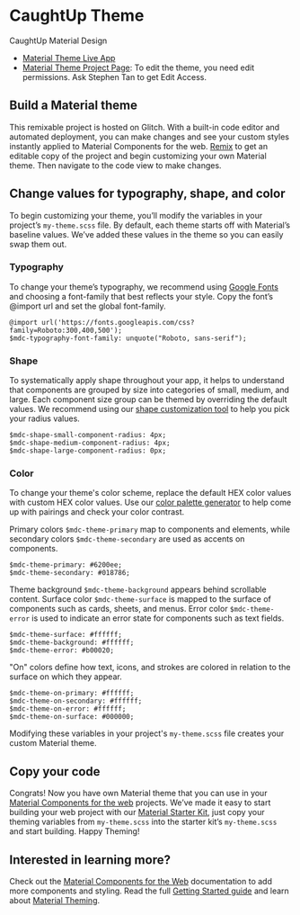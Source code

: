 # CaughtUp Theme

CaughtUp Material Design

- [Material Theme Live App](https://caughtup.glitch.me/)
- [Material Theme Project Page](https://glitch.com/~caughtup): To edit the theme, you need edit permissions. Ask Stephen Tan to get Edit Access.

## Build a Material theme

This remixable project is hosted on Glitch. With a built-in code editor and automated deployment, you can make changes and see your custom styles instantly applied to Material Components for the web. [Remix](https://glitch.com/edit/#!/remix/material-theme-builder) to get an editable copy of the project and begin customizing your own Material theme. Then navigate to the code view to make changes.


## Change values for typography, shape, and color
To begin customizing your theme, you’ll modify the variables in your project’s ```my-theme.scss``` file. By default, each theme starts off with Material’s baseline values. We’ve added these values in the theme so you can easily swap them out.

### Typography
To change your theme’s typography, we recommend using <a href="https://fonts.google.com/" target="_blank">Google Fonts</a> and choosing a font-family that best reflects your style. Copy the font’s @import url and set the global font-family.

```
@import url('https://fonts.googleapis.com/css?family=Roboto:300,400,500');
$mdc-typography-font-family: unquote("Roboto, sans-serif");
```

### Shape
To systematically apply shape throughout your app, it helps to understand that components are grouped by size into categories of small, medium, and large. Each component size group can be themed by overriding the default values. We recommend using our <a href="https://material.io/design/shape/about-shape.html#shape-customization-tool" target="_blank">shape customization tool</a> to help you pick your radius values.

```
$mdc-shape-small-component-radius: 4px;
$mdc-shape-medium-component-radius: 4px;
$mdc-shape-large-component-radius: 0px;
```

### Color
To change your theme's color scheme, replace the default HEX color values with custom HEX color values. Use our <a href="https://material.io/design/color/the-color-system.html#tools-for-picking-colors" target="_blank">color palette generator</a>  to help come up with pairings and check your color contrast.

Primary colors ```$mdc-theme-primary``` map to components and elements, while secondary colors  ```$mdc-theme-secondary``` are used as accents on components.

```
$mdc-theme-primary: #6200ee;
$mdc-theme-secondary: #018786;
```

Theme background ```$mdc-theme-background``` appears behind scrollable content. Surface color ```$mdc-theme-surface``` is mapped to the surface of components such as cards, sheets, and menus. Error color ```$mdc-theme-error``` is used to indicate an error state for components such as text fields.

```
$mdc-theme-surface: #ffffff;
$mdc-theme-background: #ffffff;
$mdc-theme-error: #b00020;
```

"On" colors define how text, icons, and strokes are colored in relation to the surface on which they appear.

```
$mdc-theme-on-primary: #ffffff;
$mdc-theme-on-secondary: #ffffff;
$mdc-theme-on-error: #ffffff;
$mdc-theme-on-surface: #000000;
```

Modifying these variables in your project's ```my-theme.scss``` file creates your custom Material theme. 

## Copy your code
Congrats! Now you have own Material theme that you can use in your [Material Components for the web](https://github.com/material-components/material-components-web) projects. We’ve made it easy to start building your web project with our [Material Starter Kit](https://glitch.com/~material-starter-kit), just copy your theming variables from ```my-theme.scss``` into the starter kit’s ```my-theme.scss``` and start building. Happy Theming!

## Interested in learning more?
Check out the [Material Components for the Web](https://github.com/material-components/material-components-web) documentation to add more components and styling. Read the full [Getting Started guide](https://github.com/material-components/material-components-web/blob/master/docs/getting-started.md) and learn about [Material Theming](https://material.io/design/material-theming).
